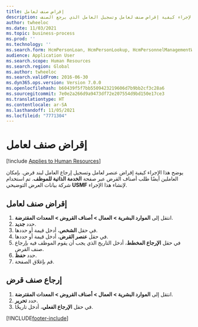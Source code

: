 ```yaml
---
title: إقراض صنف لعامل
description: يوضح هذا الإجراء كيفية إقراض صنف لعامل وتسجيل العامل الذي يرجع الصنف.
author: twheeloc
ms.date: 11/03/2021
ms.topic: business-process
ms.prod: ''
ms.technology: ''
ms.search.form: HcmPersonLoan, HcmPersonLookup, HcmPersonnelManagementWorkspace
audience: Application User
ms.search.scope: Human Resources
ms.search.region: Global
ms.author: twheeloc
ms.search.validFrom: 2016-06-30
ms.dyn365.ops.version: Version 7.0.0
ms.openlocfilehash: b60439f5f7bb5509423219606d7b9bb2cf3c28a6
ms.sourcegitcommit: 7e0e2a266d9a9473df72e207554d9bd150e17ce3
ms.translationtype: HT
ms.contentlocale: ar-SA
ms.lasthandoff: 11/05/2021
ms.locfileid: "7771304"
---
```

# <a name="loan-item-to-a-worker"></a>إقراض صنف لعامل

[!include [Applies to Human Resources](../includes/applies-to-hr.md)]



يوضح هذا الإجراء كيفية إقراض عنصر لعامل وتسجيل إرجاع العامل لبند قرض. بإمكان العاملين أيضًا طلب أصناف القرض عبر صفحة **الخدمة الذاتية للموظف**. تم استخدام شركة بيانات العرض التوضيحي **USMF** لإنشاء هذا الإجراء.


## <a name="loan-an-item-to-a-worker"></a>إقراض صنف لعامل

1. انتقل إلى **الموارد البشرية \> العمال \> أصناف القروض \> المعدات المقترضة**.
2. حدد **جديد**.
3. في حقل **الشخص**، أدخل قيمة أو حددها.
4. في حقل **عنصر القرض**، أدخل قيمة أو حددها.
5. في حقل **الإرجاع المخطط**، أدخل التاريخ الذي يجب أن يقوم الموظف فيه بإرجاع صنف القرض.
6. حدد **حفظ**.
7. قم بإغلاق الصفحة.

## <a name="return-a-loan-item"></a>إرجاع صنف قرض

1. انتقل إلى **الموارد البشرية \> العمال \> أصناف القروض \> المعدات المقترضة**.
2. حدد **تحرير**.
3. في حقل **الإرجاع الفعلي**، أدخل تاريخًا.

[!INCLUDE[footer-include](../includes/footer-banner.md)]
